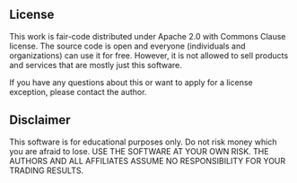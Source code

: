 ## License
This work is fair-code distributed under Apache 2.0 with Commons Clause license. The source code is open and everyone (individuals and organizations) can use it for free. However, it is not allowed to sell products and services that are mostly just this software.

If you have any questions about this or want to apply for a license exception, please contact the author.

## Disclaimer
This software is for educational purposes only. Do not risk money which you are afraid to lose. USE THE SOFTWARE AT YOUR OWN RISK. THE AUTHORS AND ALL AFFILIATES ASSUME NO RESPONSIBILITY FOR YOUR TRADING RESULTS.
